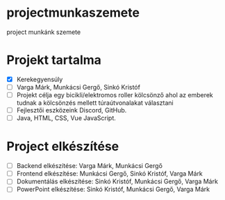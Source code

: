 # projectmunkaszemete
project munkánk szemete


# Projekt tartalma

- [x] Kerekegyensúly
- [ ] Varga Márk, Munkácsi Gergő, Sinkó Kristóf
- [ ] Projekt célja egy bicikli/elektromos roller kölcsönző ahol az emberek tudnak a kölcsönzés mellett túraútvonalakat választani
- [ ] Fejlesztői eszközeink Discord, GitHub.
- [ ] Java, HTML, CSS, Vue JavaScript.

# Project elkészítése

- [ ] Backend elkészítése: Varga Márk, Munkácsi Gergő
- [ ] Frontend elkészítése: Munkácsi Gergő, Sinkó Kristóf, Varga Márk
- [ ] Dokumentálás elkészítése: Sinkó Kristóf, Munkácsi Gergő, Varga Márk
- [ ] PowerPoint elkészítése: Sinkó Kristóf, Munkácsi Gergő, Varga Márk
